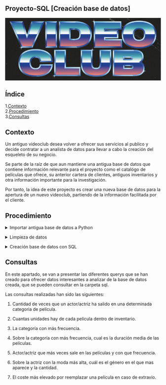 ## Proyecto-SQL [Creación base de datos]

![holi](/images/Videoclub.png)

## Índice

1.[Contexto](#contexto)\
2.[Procedimiento](#procedimiento)\
3.[Consultas](#consultas)


<a name="Contexto"/>

## Contexto 

Un antiguo videoclub desea volver a ofrecer sus servicios al publico y decide contratar a un analista de datos para llevar a cabo la creación del esqueleto de su negocio.

Se parte de la raíz de que aun mantiene una antigua base de datos que contiene información relevante para el proyecto como el catalógo de películas que ofrece, su anterior cartera de clientes, antiguos inventarios y otra información importante para la investigación.

Por tanto, la idea de este proyecto es crear una nueva base de datos para la apertura de un nuevo videoclub, partiendo de la información facilitada por el cliente.

<a name="Procedimiento"/>

## Procedimiento

<details>

<summary>Importar antigua base de datos a Python</summary>

<br>

Se han importado a Python los siete archivos csv localizados en la carpeta data, que fueron los datos facilitados por el cliente de su antigua base de datos para comenzar a construir el esqueleto del nuevo negocio.
Estos archivos contenían las siguientes tablas:

- Actors

- Films

- Lenguage 

- Category

- Inventory

- Old_HDD

- Rental

<br></details>

<details>

<summary>Limpieza de datos</summary>

<br>

En este paso, se han analizado y explorado todas las tablas mencionadas anteriormente con diferentes métodos de la libreria de Pandas, de manera que se han conservado aquellas que tenían mayor relevancia para el futuro proyecto, y se ha realizado una limpieza de todos los datos que contenían para que el resultado fueran tablas con datos homogéneos.
 
En primer lugar, las tablas `actors`, `films`, `category` y `language` han conservado practicamente todos sus datos, excepto la columa last_update, que no era relevante para la estructrua de la base de datos.
Estas columnas contenian datos importantes como, el id de cada tabla, los nombres, idioma de las pelicuas y las categorias.

Por otro lado, en cuanto a la columna `inventory`, como solo contenía cierta cantidad del total de películas, concretamente 223, se han añadido las restantes de la tabla films que faltaban en inventory, ya que se ha considerado que si se ofrece en el catalógo de películas, se tendría al menos una de cada.

En cuanto a la tabla `old_HDD`,ofrecía información bastante valiosa ya que relacionaba actores con las diferentes películas en las que aparecían y su categoría. Por tanto se ha tomado esta tabla como base referencia para relacionar en SQL films-actors y films-category.

Por último, se ha decidio prescindir de los datos que contenía la tabla `rental`, aunque si se ha mantenido la estructura, puesto que al tratarse de un nuevo negocio estos datos partirían desde cero.


<br></details>


<details>

<summary>Creación base de datos con SQL</summary>

<br>

Tras la realización del paso anterior, se han exportado los datos a SQL y se ha llevado a cabo la creación del diseño que tendría la estructura del nuevo negocio, estableciendo las diferentes relaciones entre cada elemento, e incluyendo algunas tablas nuevas como `staff`, `store` y`customers` para almacenar nuevos datos, una vez inaugurado el local.

Como se ha comentado en el paso anterior, la tabla old_HDD, se ha divido en dos subtablas que serán las foreign keys de category, films y actors.


![holi](/images/esquema_base_datos.png)


<br></details>


<a name="Consultas"/>

## Consultas 

En este apartado, se van a presentar las diferentes querys que se han creado para ofrecer datos interesantes a analizar de la base de datos creada, que se pueden consultar en la carpeta sql.

Las consultas realizadas han sido las siguientes:

1. Cantidad de veces que un actor/actriz ha salido en una determinada categoria de película.

2. Cuantas unidades hay de cada película dentro de inventario.

3. La categoría con más frecuencia.

4. Sobre la categoría con más frecuencia, cual es la duración media de las películas.

5. Actor/actriz que más veces sale en las películas y con que frecuencia.

6. Sobre la actriz con la moda más alta, cuál es el género en el que mas aparece y la cantidad.

7. El coste más elevado por reemplazar una película en caso de extravío.

